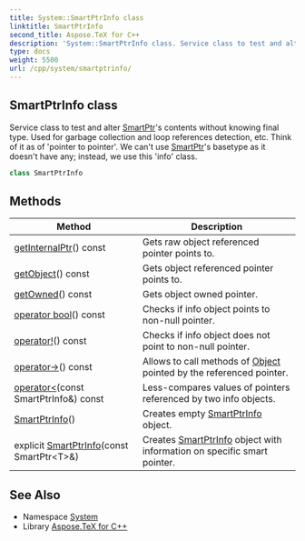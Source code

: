 ```yaml
---
title: System::SmartPtrInfo class
linktitle: SmartPtrInfo
second_title: Aspose.TeX for C++
description: 'System::SmartPtrInfo class. Service class to test and alter SmartPtr''s contents without knowing final type. Used for garbage collection and loop references detection, etc. Think of it as of ''pointer to pointer''. We can''t use SmartPtr''s basetype as it doesn''t have any; instead, we use this ''info'' class in C++.'
type: docs
weight: 5500
url: /cpp/system/smartptrinfo/
---
```

## SmartPtrInfo class


Service class to test and alter [SmartPtr](../smartptr/)'s contents without knowing final type. Used for garbage collection and loop references detection, etc. Think of it as of 'pointer to pointer'. We can't use [SmartPtr](../smartptr/)'s basetype as it doesn't have any; instead, we use this 'info' class.

```cpp
class SmartPtrInfo
```

## Methods

| Method | Description |
| --- | --- |
| [getInternalPtr](./getinternalptr/)() const | Gets raw object referenced pointer points to. |
| [getObject](./getobject/)() const | Gets object referenced pointer points to. |
| [getOwned](./getowned/)() const | Gets object owned pointer. |
| [operator bool](./operatorbool/)() const | Checks if info object points to non-null pointer. |
| [operator!](./operator!/)() const | Checks if info object does not point to non-null pointer. |
| [operator->](./operator-_/)() const | Allows to call methods of [Object](../object/) pointed by the referenced pointer. |
| [operator<](./operator_/)(const SmartPtrInfo\&) const | Less-compares values of pointers referenced by two info objects. |
| [SmartPtrInfo](./smartptrinfo/)() | Creates empty [SmartPtrInfo](./) object. |
| explicit [SmartPtrInfo](./smartptrinfo/)(const SmartPtr\<T\>\&) | Creates [SmartPtrInfo](./) object with information on specific smart pointer. |
## See Also

* Namespace [System](../)
* Library [Aspose.TeX for C++](../../)
